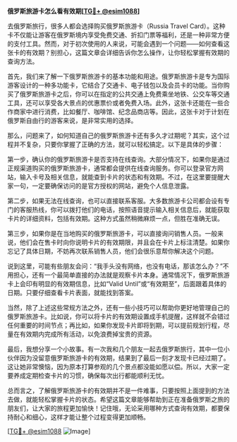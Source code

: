 **俄罗斯旅游卡怎么看有效期[[TG💪+ @esim1088](https://t.me/s/esim1088)]**

去俄罗斯旅行，很多人都会选择购买俄罗斯旅游卡（Russia Travel Card）。这种卡不仅能让游客在俄罗斯境内享受免费交通、折扣门票等福利，还是一种非常方便的支付工具。然而，对于初次使用的人来说，可能会遇到一个问题——如何查看这张卡的有效期？别担心，这篇文章会详细告诉你怎么操作，让你轻松掌握有效期的查询方法。

首先，我们来了解一下俄罗斯旅游卡的基本功能和用途。俄罗斯旅游卡是专为国际游客设计的一种多功能卡，它结合了交通卡、电子钱包以及会员卡的功能。当你购买了俄罗斯旅游卡之后，你可以在指定的公共交通上免费乘坐地铁、公交车等交通工具，还可以享受各大景点的优惠票价或者免费入场。此外，这张卡还能在一些合作商家中进行消费，比如餐厅、咖啡馆、纪念品商店等。因此，这张卡对于计划在俄罗斯自由行的游客来说，是非常实用的选择。

那么，问题来了，如何知道自己的俄罗斯旅游卡还有多久才过期呢？其实，这个过程并不复杂，只要你掌握了正确的方法，就可以轻松搞定。以下是具体的步骤：

第一步，确认你的俄罗斯旅游卡是否支持在线查询。大部分情况下，如果你是通过正规渠道购买的俄罗斯旅游卡，通常都会提供在线查询服务。你可以登录官方网站，输入卡号及相关信息，就能查到卡片的状态和有效期。不过，在这里要提醒大家一句，一定要确保访问的是官方授权的网站，避免个人信息泄露。

第二步，如果无法在线查询，也可以直接联系客服。大多数旅游卡公司都会设有专门的客服热线，你可以拨打他们的电话，按照语音提示输入相关信息后，就能获取卡片的详细资料，包括有效期。这种方式虽然稍微麻烦一点，但胜在准确无误。

第三步，如果你是在当地购买的俄罗斯旅游卡，可以直接询问销售人员。一般来说，他们会在售卡时向你说明卡片的有效期限，并且会在卡片上标注清楚。如果你忘记了具体日期，不妨再次联系销售人员，他们会很乐意帮你解决这个问题。

说到这里，可能有些朋友会问：“我手头没有网络，也没有电话，那该怎么办？”不用担心，还有一个最简单直接的办法就是观察卡片本身。通常情况下，俄罗斯旅游卡上会印有明显的有效期信息，比如“Valid Until”或“有效期至”，后面跟着具体的日期。只要仔细查看卡片表面，就能找到答案。

当然，除了上述这些常规方法之外，还有一些小技巧可以帮助你更好地管理自己的俄罗斯旅游卡。比如说，你可以将卡片的有效期设置成手机提醒，这样就不会错过任何重要的时间节点；再比如，如果你发现卡片即将到期，可以提前规划行程，尽量在有效期内完成所有活动，以免浪费掉宝贵的资源。

最后，我想分享一个小故事。有一次我和几个朋友一起去俄罗斯旅行，其中一位小伙伴因为没留意俄罗斯旅游卡的有效期，结果到了最后一刻才发现卡已经过期了。这让她非常懊恼，因为原本打算参观的几个景点都没能如愿以偿。所以，大家一定要养成定期检查卡片的习惯，确保每次出行都能顺利无忧。

总而言之，了解俄罗斯旅游卡的有效期并不是一件难事，只要按照上面提到的方法去做，就能轻松掌握卡片的状态。希望这篇文章能够帮助到正在准备俄罗斯之旅的朋友们，让大家的旅程更加愉快！记住哦，无论采用哪种方式查询有效期，都要保持耐心和细心，这样才能让整个过程变得更加顺畅。

[[TG💪+ @esim1088](https://t.me/s/esim1088) ![Image](https://i.postimg.cc/4NQfJmqS/Snipaste-2025-05-13-00-14-12.png)]